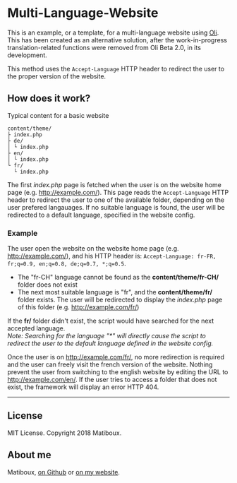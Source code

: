 # Multi-Language-Website

This is an example, or a template, for a multi-language website using [Oli](https://github.com/matiboux/Oli).
This has been created as an alternative solution, after the work-in-progress translation-related functions were removed from Oli Beta 2.0, in its development.

This method uses the `Accept-Language` HTTP header to redirect the user to the proper version of the website.

## How does it work?

Typical content for a basic website
```
content/theme/
├ index.php
├ de/
│ └ index.php
├ en/
│ └ index.php
└ fr/
  └ index.php
```

The first *index.php* page is fetched when the user is on the website home page (e.g. http://example.com/).
This page reads the `Accept-Language` HTTP header to redirect the user to one of the available folder, depending on the user prefered langauages.
If no suitable language is found, the user will be redirected to a default language, specified in the website config.

### Example

The user open the website on the website home page (e.g. http://example.com/), and his HTTP header is: `Accept-Language: fr-FR, fr;q=0.9, en;q=0.8, de;q=0.7, *;q=0.5`.  
- The "fr-CH" language cannot be found as the **content/theme/fr-CH/** folder does not exist
- The next most suitable language is "fr", and the **content/theme/fr/** folder exists. The user will be redirected to display the *index.php* page of this folder (e.g. http://example.com/fr/)

If the **fr/** folder didn't exist, the script would have searched for the next accepted language.  
*Note: Searching for the language "\*" will directly cause the script to redirect the user to the default language defined in the website config.*

Once the user is on http://example.com/fr/, no more redirection is required and the user can freely visit the french version of the website.
Nothing prevent the user from switching to the english website by editing the URL to http://example.com/en/. If the user tries to access a folder that does not exist, the framework will display an error HTTP 404.

---

## License

MIT License.
Copyright 2018 Matiboux.

## About me

Matiboux, [on Github](https://github.com/matiboux/) or [on my website](https://matiboux.com/).

